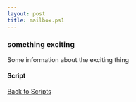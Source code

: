 ```yaml
---
layout: post
title: mailbox.ps1
---
```


### something exciting

Some information about the exciting thing

#### Script

<script async src="https://gist-it.appspot.com/github.com/BanterBoy/scripts-blog/blob/master/PowerShell/scripts/Exchange/mailbox.ps1" crossorigin="anonymous"></script>

<a href="/menu/_pages/scripts.html">Back to Scripts</a>
